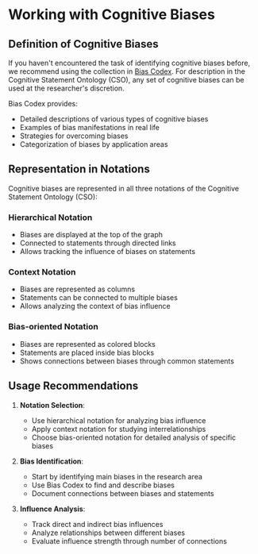 # Working with Cognitive Biases

## Definition of Cognitive Biases

If you haven't encountered the task of identifying cognitive biases before, we recommend using the collection in [Bias Codex](https://www.biascodex.com/). For description in the Cognitive Statement Ontology (CSO), any set of cognitive biases can be used at the researcher's discretion.

Bias Codex provides:
- Detailed descriptions of various types of cognitive biases
- Examples of bias manifestations in real life
- Strategies for overcoming biases
- Categorization of biases by application areas

## Representation in Notations

Cognitive biases are represented in all three notations of the Cognitive Statement Ontology (CSO):

### Hierarchical Notation
- Biases are displayed at the top of the graph
- Connected to statements through directed links
- Allows tracking the influence of biases on statements

### Context Notation
- Biases are represented as columns
- Statements can be connected to multiple biases
- Allows analyzing the context of bias influence

### Bias-oriented Notation
- Biases are represented as colored blocks
- Statements are placed inside bias blocks
- Shows connections between biases through common statements

## Usage Recommendations

1. **Notation Selection**:
   - Use hierarchical notation for analyzing bias influence
   - Apply context notation for studying interrelationships
   - Choose bias-oriented notation for detailed analysis of specific biases

2. **Bias Identification**:
   - Start by identifying main biases in the research area
   - Use Bias Codex to find and describe biases
   - Document connections between biases and statements

3. **Influence Analysis**:
   - Track direct and indirect bias influences
   - Analyze relationships between different biases
   - Evaluate influence strength through number of connections 